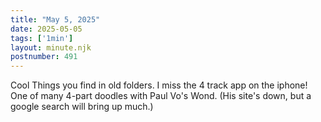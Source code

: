 ```yaml
---
title: "May 5, 2025"
date: 2025-05-05
tags: ['1min']
layout: minute.njk
postnumber: 491
---
```

Cool Things you find in old folders. I miss the 4 track app on the iphone! One of many 4-part doodles with Paul Vo's Wond. (His site's down, but a google search will bring up much.) 
